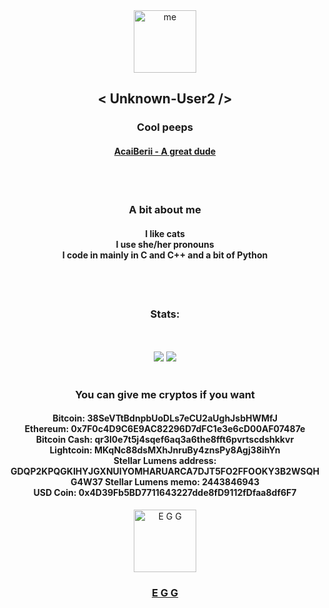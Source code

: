 <div align="center">
  <img alt="me" width="100" hight="100" src="https://avatars.githubusercontent.com/u/46464404?v=4"><h2>< Unknown-User2 /></h2>
  <h3>Cool peeps</h3>
  <h4><a href="https://github.com/AcaiBerii">AcaiBerii - A great dude</a></h4>
  <br><br>

  <h3>A bit about me</h3>
  <h4>I like cats<br>
  I use she/her pronouns<br>
  I code in mainly in C and C++ and a bit of Python</h4>
  <br><br>

  <h3>Stats:</h3>
  <br><br>
  <img src="https://github-readme-stats.vercel.app/api?username=unknown-user2&show_icons=true&theme=cobalt">
  <img src="https://github-readme-stats.vercel.app/api/top-langs/?username=unknown-user2&layout=compact&theme=cobalt">
  <br><br>

  <h3>You can give me cryptos if you want</h3>
  <h4>
    Bitcoin: 38SeVTtBdnpbUoDLs7eCU2aUghJsbHWMfJ<br>
    Ethereum: 0x7F0c4D9C6E9AC82296D7dFC1e3e6cD00AF07487e<br>
    Bitcoin Cash: qr3l0e7t5j4sqef6aq3a6the8fft6pvrtscdshkkvr<br>
    Lightcoin: MKqNc88dsMXhJnruBy4znsPy8Agj38ihYn <br>
    Stellar Lumens address: GDQP2KPQGKIHYJGXNUIYOMHARUARCA7DJT5FO2FFOOKY3B2WSQHG4W37 Stellar Lumens memo: 2443846943<br>
    USD Coin: 0x4D39Fb5BD7711643227dde8fD9112fDfaa8df6F7
  </h4>
  
  <img alt="E G G" width="100" hight="100" src="https://avatars.githubusercontent.com/u/81579876?s=200&v=4">
  <h3><a href="https://github.com/EggOrg">E G G</a></h3>
</div>
